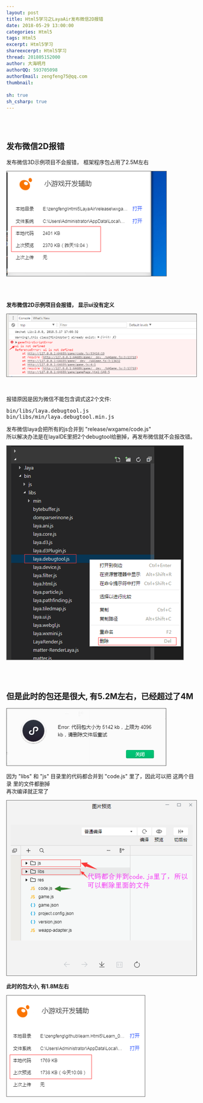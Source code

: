 ```yaml
---
layout: post
title: Html5学习之LayaAir发布微信2D报错
date: 2018-05-29 13:00:00
categories: Html5
tags: Html5 
excerpt: Html5学习
shareexcerpt: Html5学习
thread: 201805152000
author: 大海明月
authorQQ: 593705098
authorEmail: zengfeng75@qq.com
thumbnail: 

sh: true
sh_csharp: true
---
```




<br>
<br>
<h2 class="nav1">发布微信2D报错</h2>
<p>
发布微信3D示例项目不会报错， 框架程序包占用了2.5M左右<br>
<p><img src="/assets/docpic/laya_weixin_01.png" style="border: solid 1px #666;" /></p>
</p>
<br>
<br>

<p>
<B>发布微信2D示例项目会报错， 显示ui没有定义</B><br>
<p><img src="/assets/docpic/laya_weixin_02.png" style="border: solid 1px #666;" /></p>
</p>
<br>

<p>报错原因是因为微信不能包含调式这2个文件: </p>
<pre>
bin/libs/laya.debugtool.js
bin/libs/min/laya.debugtool.min.js
</pre>

<p>
发布微信laya会把所有的js合并到 "release/wxgame/code.js" <br>
所以解决办法是在layaIDE里把2个debugtool给删掉，再发布微信就不会报改错。<br>
<p><img src="/assets/docpic/laya_weixin_03.png" style="border: solid 1px #666;" /></p>
</p>
<br>
<br>




<h2 class="nav1">但是此时的包还是很大, 有5.2M左右，已经超过了4M</h2>
<p><img src="/assets/docpic/laya_weixin_04.png" style="border: solid 1px #666;" /></p>


<p>
因为 "libs" 和 "js" 目录里的代码都合并到 "code.js" 里了，因此可以把 这两个目录 里的文件都删掉<br>
再次编译就正常了
<p><img src="/assets/docpic/laya_weixin_05.png" style="border: solid 1px #666;" /></p>
<B>此时的包大小, 有1.8M左右</B>
<p><img src="/assets/docpic/laya_weixin_06.png" style="border: solid 1px #666;" /></p>
</p>


<br>

